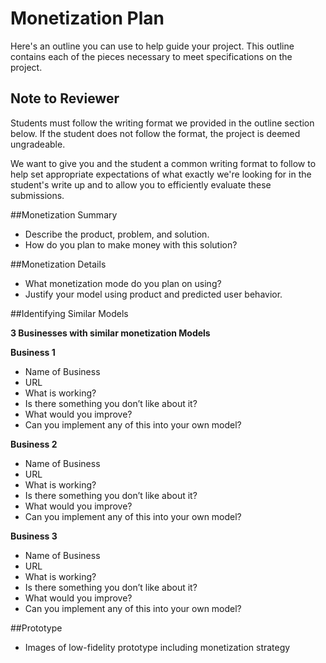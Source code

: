# Monetization Plan

Here's an outline you can use to help guide your project.  This outline contains each of the pieces necessary to meet specifications on the project.

## Note to Reviewer

Students must follow the writing format we provided in the outline section below. If the student does not follow the format, the project is deemed ungradeable.

We want to give you and the student a common writing format to follow to help set appropriate expectations of what exactly we're looking for in the student's write up and to allow you to efficiently evaluate these submissions.

##Monetization Summary

* Describe the product, problem, and solution.
* How do you plan to make money with this solution?

##Monetization Details

* What monetization mode do you plan on using?
* Justify your model using product and predicted user behavior.

##Identifying Similar Models

**3 Businesses with similar monetization Models**

**Business 1**

* Name of Business
* URL
* What is working?
* Is there something you don’t like about it?
* What would you improve?
* Can you implement any of this into your own model? 

**Business 2**

* Name of Business
* URL
* What is working?
* Is there something you don’t like about it?
* What would you improve?
* Can you implement any of this into your own model? 

**Business 3**

* Name of Business
* URL
* What is working?
* Is there something you don’t like about it?
* What would you improve?
* Can you implement any of this into your own model? 

##Prototype

* Images of low-fidelity prototype including monetization strategy
